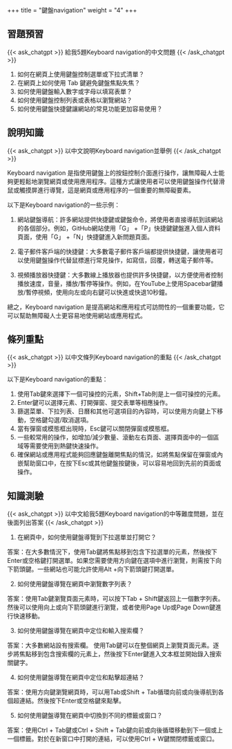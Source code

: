 +++
title = "鍵盤navigation"
weight = "4"
+++
## 習題預習
{{< ask_chatgpt >}}
給我5題Keyboard navigation的中文問題
{{< /ask_chatgpt >}}



1. 如何在網頁上使用鍵盤控制選單或下拉式清單？
2. 在網頁上如何使用 Tab 鍵避免鍵盤焦點失焦？
3. 如何使用鍵盤輸入數字或字母以填寫表單？
4. 如何使用鍵盤控制列表或表格以瀏覽網站？
5. 如何使用鍵盤快捷鍵讓網站的常見功能更加容易使用？   

## 說明知識
{{< ask_chatgpt >}}
以中文說明Keyboard navigation並舉例
{{< /ask_chatgpt >}}



Keyboard navigation 是指使用鍵盤上的按鈕控制介面進行操作，讓無障礙人士能夠更輕鬆地瀏覽網頁或使用應用程序。這種方式讓使用者可以使用鍵盤操作代替滑鼠或觸摸屏進行導覽，這是網頁或應用程序的一個重要的無障礙要素。

以下是Keyboard navigation的一些示例：

1. 網站鍵盤導航：許多網站提供快捷鍵或鍵盤命令，將使用者直接導航到該網站的各個部分。例如，GitHub網站使用「G」 +「P」快捷鍵鍵盤進入個人資料頁面，使用「G」 +「N」快捷鍵進入新問題頁面。

2. 電子郵件客戶端的快捷鍵：大多數電子郵件客戶端都提供快捷鍵，讓使用者可以使用鍵盤操作代替鼠標進行常見操作，如寫信，回覆，轉送電子郵件等。

3. 視頻播放器快捷鍵：大多數線上播放器也提供許多快捷鍵，以方便使用者控制播放速度，音量，播放/暫停等操作。例如，在YouTube上使用Spacebar鍵播放/暫停視頻，使用向左或向右鍵可以快進或快退10秒鐘。

總之，Keyboard navigation 是提高網站和應用程式可訪問性的一個重要功能，它可以幫助無障礙人士更容易地使用網站或應用程式。   

## 條列重點
{{< ask_chatgpt >}}
以中文條列Keyboard navigation的重點
{{< /ask_chatgpt >}}



以下是Keyboard navigation的重點：

1. 使用Tab鍵來選擇下一個可操控的元素，Shift+Tab則是上一個可操控的元素。
2. Enter鍵可以選擇元素、打開彈窗、提交表單等相應操作。
3. 篩選菜單、下拉列表、日曆和其他可選項目的內容時，可以使用方向鍵上下移動，空格鍵勾選/取消選項。
4. 當有彈窗或模態框出現時，Esc鍵可以關閉彈窗或模態框。
5. 一些較常用的操作，如增加/減少數量、滾動左右頁面、選擇頁面中的一個區域等需要使用到熱鍵快速操作。
6. 確保網站或應用程式能夠回應鍵盤離開焦點的情況，如將焦點保留在彈窗或內嵌幫助窗口中，在按下Esc或其他鍵盤按鍵後，可以容易地回到先前的頁面或操作。   

## 知識測驗
{{< ask_chatgpt >}}
以中文給我5題Keyboard navigation的中等難度問題，並在後面列出答案
{{< /ask_chatgpt >}}



1. 在網頁中，如何使用鍵盤導覽到下拉選單並打開它？

答案：在大多數情況下，使用Tab鍵將焦點移到包含下拉選單的元素，然後按下Enter或空格鍵打開選單。如果您需要使用方向鍵在選項中進行瀏覽，則需按下向下箭頭鍵。一些網站也可能允許使用Alt +向下箭頭鍵打開選單。

2. 如何使用鍵盤導覽在網頁中瀏覽數字列表？

答案：使用Tab鍵瀏覽頁面元素時，可以按下Tab + Shift鍵返回上一個數字列表。然後可以使用向上或向下箭頭鍵進行瀏覽，或者使用Page Up或Page Down鍵進行快速移動。

3. 如何使用鍵盤導覽在網頁中定位和輸入搜索欄？

答案：大多數網站設有搜索欄。 使用Tab鍵可以在整個網頁上瀏覽頁面元素。逐步將焦點移到包含搜索欄的元素上，然後按下Enter鍵進入文本框並開始錄入搜索關鍵字。

4. 如何使用鍵盤導覽在網頁中定位和點擊超連結？

答案：使用方向鍵瀏覽網頁時，可以用Tab或Shift + Tab循環向前或向後導航到各個超連結。然後按下Enter或空格鍵來點擊。

5. 如何使用鍵盤導覽在網頁中切換到不同的標籤或窗口？

答案：使用Ctrl + Tab鍵或Ctrl + Shift + Tab鍵向前或向後循環移動到下一個或上一個標籤。對於在新窗口中打開的連結，可以使用Ctrl + W鍵關閉標籤或窗口。   

